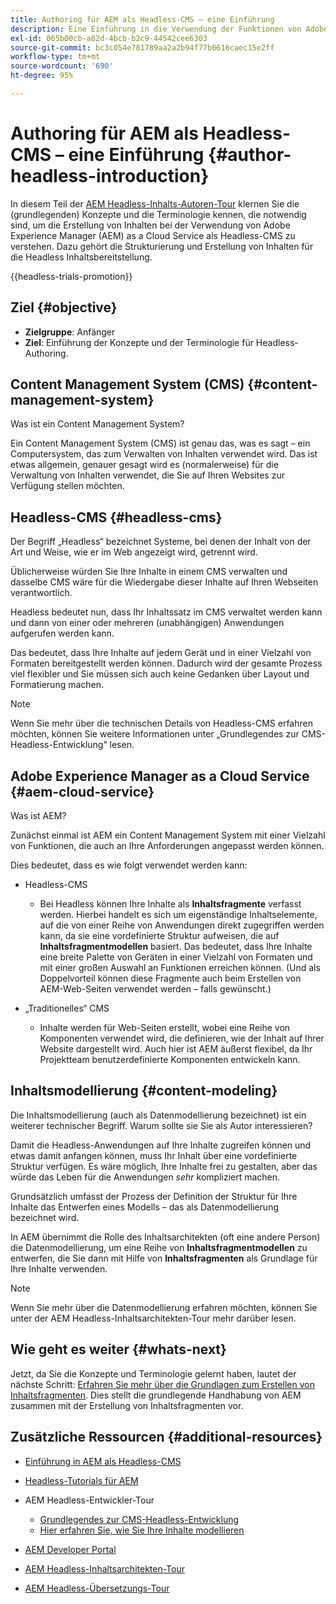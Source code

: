 ```yaml
---
title: Authoring für AEM als Headless-CMS – eine Einführung
description: Eine Einführung in die Verwendung der Funktionen von Adobe Experience Manager as a Cloud Service als Headless-CMS zur Erstellung von Inhalten für Ihr Projekt.
exl-id: 065b00cb-a82d-4bcb-b2c9-44542cee6303
source-git-commit: bc3c054e781789aa2a2b94f77b0616caec15e2ff
workflow-type: tm+mt
source-wordcount: '690'
ht-degree: 95%

---
```


# Authoring für AEM als Headless-CMS – eine Einführung {#author-headless-introduction}

In diesem Teil der [AEM Headless-Inhalts-Autoren-Tour](overview.md) klernen Sie die (grundlegenden) Konzepte und die Terminologie kennen, die notwendig sind, um die Erstellung von Inhalten bei der Verwendung von Adobe Experience Manager (AEM) as a Cloud Service als Headless-CMS zu verstehen. Dazu gehört die Strukturierung und Erstellung von Inhalten für die Headless Inhaltsbereitstellung.

{{headless-trials-promotion}}

## Ziel {#objective}

* **Zielgruppe**: Anfänger
* **Ziel**: Einführung der Konzepte und der Terminologie für Headless-Authoring.

## Content Management System (CMS) {#content-management-system}

Was ist ein Content Management System?

Ein Content Management System (CMS) ist genau das, was es sagt – ein Computersystem, das zum Verwalten von Inhalten verwendet wird. Das ist etwas allgemein, genauer gesagt wird es (normalerweise) für die Verwaltung von Inhalten verwendet, die Sie auf Ihren Websites zur Verfügung stellen möchten.

## Headless-CMS {#headless-cms}

Der Begriff „Headless“ bezeichnet Systeme, bei denen der Inhalt von der Art und Weise, wie er im Web angezeigt wird, getrennt wird.

Üblicherweise würden Sie Ihre Inhalte in einem CMS verwalten und dasselbe CMS wäre für die Wiedergabe dieser Inhalte auf Ihren Webseiten verantwortlich.

Headless bedeutet nun, dass Ihr Inhaltssatz im CMS verwaltet werden kann und dann von einer oder mehreren (unabhängigen) Anwendungen aufgerufen werden kann.

Das bedeutet, dass Ihre Inhalte auf jedem Gerät und in einer Vielzahl von Formaten bereitgestellt werden können. Dadurch wird der gesamte Prozess viel flexibler und Sie müssen sich auch keine Gedanken über Layout und Formatierung machen.

>[!NOTE]
>
>Wenn Sie mehr über die technischen Details von Headless-CMS erfahren möchten, können Sie weitere Informationen unter „Grundlegendes zur CMS-Headless-Entwicklung“ lesen.

## Adobe Experience Manager as a Cloud Service {#aem-cloud-service}

Was ist AEM?

Zunächst einmal ist AEM ein Content Management System mit einer Vielzahl von Funktionen, die auch an Ihre Anforderungen angepasst werden können.

Dies bedeutet, dass es wie folgt verwendet werden kann:

* Headless-CMS
   * Bei Headless können Ihre Inhalte als **Inhaltsfragmente** verfasst werden.
Hierbei handelt es sich um eigenständige Inhaltselemente, auf die von einer Reihe von Anwendungen direkt zugegriffen werden kann, da sie eine vordefinierte Struktur aufweisen, die auf **Inhaltsfragmentmodellen** basiert.
Das bedeutet, dass Ihre Inhalte eine breite Palette von Geräten in einer Vielzahl von Formaten und mit einer großen Auswahl an Funktionen erreichen können.
(Und als Doppelvorteil können diese Fragmente auch beim Erstellen von AEM-Web-Seiten verwendet werden – falls gewünscht.)

* „Traditionelles“ CMS
   * Inhalte werden für Web-Seiten erstellt, wobei eine Reihe von Komponenten verwendet wird, die definieren, wie der Inhalt auf Ihrer Website dargestellt wird. Auch hier ist AEM äußerst flexibel, da Ihr Projektteam benutzerdefinierte Komponenten entwickeln kann.

## Inhaltsmodellierung {#content-modeling}

Die Inhaltsmodellierung (auch als Datenmodellierung bezeichnet) ist ein weiterer technischer Begriff. Warum sollte sie Sie als Autor interessieren?

Damit die Headless-Anwendungen auf Ihre Inhalte zugreifen können und etwas damit anfangen können, muss Ihr Inhalt über eine vordefinierte Struktur verfügen. Es wäre möglich, Ihre Inhalte frei zu gestalten, aber das würde das Leben für die Anwendungen *sehr* kompliziert machen.

Grundsätzlich umfasst der Prozess der Definition der Struktur für Ihre Inhalte das Entwerfen eines Modells – das als Datenmodellierung bezeichnet wird.

In AEM übernimmt die Rolle des Inhaltsarchitekten (oft eine andere Person) die Datenmodellierung, um eine Reihe von **Inhaltsfragmentmodellen** zu entwerfen, die Sie dann mit Hilfe von **Inhaltsfragmenten** als Grundlage für Ihre Inhalte verwenden.

>[!NOTE]
>
>Wenn Sie mehr über die Datenmodellierung erfahren möchten, können Sie unter der AEM Headless-Inhaltsarchitekten-Tour mehr darüber lesen.

## Wie geht es weiter {#whats-next}

Jetzt, da Sie die Konzepte und Terminologie gelernt haben, lautet der nächste Schritt: [Erfahren Sie mehr über die Grundlagen zum Erstellen von Inhaltsfragmenten](basics.md). Dies stellt die grundlegende Handhabung von AEM zusammen mit der Erstellung von Inhaltsfragmenten vor.

## Zusätzliche Ressourcen {#additional-resources}

* [Einführung in AEM als Headless-CMS](/help/headless/introduction.md)

* [Headless-Tutorials für AEM](https://experienceleague.adobe.com/docs/experience-manager-learn/getting-started-with-aem-headless/overview.html?lang=de)

* AEM Headless-Entwickler-Tour
   * [Grundlegendes zur CMS-Headless-Entwicklung](/help/journey-headless/developer/learn-about.md)
   * [Hier erfahren Sie, wie Sie Ihre Inhalte modellieren](/help/journey-headless/developer/model-your-content.md)

* [AEM Developer Portal](https://experienceleague.adobe.com/landing/experience-manager/headless/developer.html?lang=de)

* [AEM Headless-Inhaltsarchitekten-Tour](/help/journey-headless/architect/overview.md)

* [AEM Headless-Übersetzungs-Tour](/help/journey-headless/translation/overview.md)
